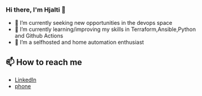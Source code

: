 ### Hi there, I'm Hjalti 👋

- 🔭 I’m currently seeking new opportunities in the devops space
- 🌱 I’m currently learning/improving my skills in Terraform,Ansible,Python and Github Actions
- 👯 I’m a selfhosted and home automation enthusiast 

## 📫 How to reach me 
- [LinkedIn](https://www.linkedin.com/in/hjalti1/)
- [phone](https://ja.is/e/3W7gW/)

